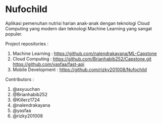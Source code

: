 # Nufochild
Aplikasi pemenuhan nutrisi harian anak-anak dengan teknologi Cloud Computing yang modern dan teknologi Machine Learning yang sangat populer.

Project repositories :

 1. Machine Learning : https://github.com/nalendrakayana/ML-Capstone
 2. Cloud Computing : https://github.com/Brianhabib252/Capstone.git
                      https://github.com/yasfaa/fast-api
 4. Mobile Development : https://github.com/rizky201008/Nufochild

Contributors :

 1. @asyuuchan
 2. @Brianhabib252
 3. @Killerz1724
 4. @nalendrakayana
 5. @yasfaa
 6. @rizky201008
